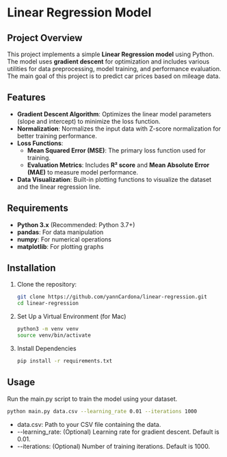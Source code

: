 # Linear Regression Model

## Project Overview
This project implements a simple **Linear Regression model** using Python. The model uses **gradient descent** for optimization and includes various utilities for data preprocessing, model training, and performance evaluation. The main goal of this project is to predict car prices based on mileage data.

## Features
- **Gradient Descent Algorithm**: Optimizes the linear model parameters (slope and intercept) to minimize the loss function.
- **Normalization**: Normalizes the input data with Z-score normalization for better training performance.
- **Loss Functions**:
  - **Mean Squared Error (MSE)**: The primary loss function used for training.
  - **Evaluation Metrics**: Includes **R² score** and **Mean Absolute Error (MAE)** to measure model performance.
- **Data Visualization**: Built-in plotting functions to visualize the dataset and the linear regression line.

## Requirements
- **Python 3.x** (Recommended: Python 3.7+)
- **pandas**: For data manipulation
- **numpy**: For numerical operations
- **matplotlib**: For plotting graphs

## Installation
1. Clone the repository:
   ```bash
   git clone https://github.com/yannCardona/linear-regression.git
   cd linear-regression
   ```
2. Set Up a Virtual Environment (for Mac)
   ```bash
   python3 -m venv venv
   source venv/bin/activate
   ```

3. Install Dependencies
   ```bash
   pip install -r requirements.txt
   ```

## Usage
Run the main.py script to train the model using your dataset.
   ```bash
   python main.py data.csv --learning_rate 0.01 --iterations 1000
   ```
- data.csv: Path to your CSV file containing the data.
- --learning_rate: (Optional) Learning rate for gradient descent. Default is 0.01.
- --iterations: (Optional) Number of training iterations. Default is 1000.
